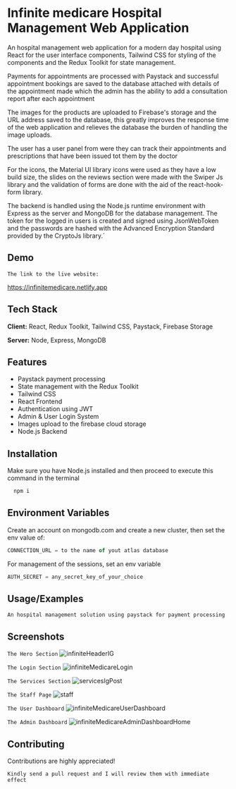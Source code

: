 # Infinite medicare Hospital Management  Web Application
An hospital management web application for a modern day hospital using React for the user interface components, Tailwind CSS for styling of the components and the Redux Toolkit for state management.

Payments for appointments are processed with Paystack and successful appointment bookings are saved to the database attached with details of the appointment made which the admin has the ability to add a consultation report after each appointment

The images for the products are uploaded to Firebase's storage and the URL address saved to the database, this greatly improves the response time of the web application and relieves the database the burden of handling the image uploads. 

The user has a user panel from were they can track their appointments and prescriptions that have been issued tot them by the doctor

For the icons, the Material UI library icons were used as they have a low build size, the slides on the reviews section were made with the Swiper Js library and the validation of forms are done with the aid of the react-hook-form library.

The backend is handled using the Node.js runtime environment with Express as the server and MongoDB for the database management. The token for the logged in users is created and signed using JsonWebToken and the passwords are hashed with the Advanced Encryption Standard provided by the CryptoJs library.`
## Demo

`The link to the live website:`

https://infinitemedicare.netlify.app
## Tech Stack

**Client:** React, Redux Toolkit, Tailwind CSS, Paystack, Firebase Storage

**Server:** Node, Express, MongoDB


## Features

- Paystack payment processing
- State management with the Redux Toolkit
- Tailwind CSS
- React Frontend
- Authentication using JWT
- Admin & User Login System
- Images upload to the firebase cloud storage
- Node.js Backend




## Installation

Make sure you have Node.js installed and then proceed to execute this command in the terminal

```bash
  npm i
```
    
## Environment Variables

Create an account on mongodb.com and create a new cluster, then set the env value of:

```javascript
CONNECTION_URL = to the name of yout atlas database

```

For management of the sessions, set an env variable

```javascript
AUTH_SECRET = any_secret_key_of_your_choice

```


## Usage/Examples

`An hospital management solution using paystack for payment processing`
## Screenshots
`The Hero Section`
![infiniteHeaderIG](https://user-images.githubusercontent.com/84836053/183029268-6a4c4429-ba80-4085-adb3-e8dc3c75b230.png)

`The Login Section`
![infiniteMedicareLogin](https://user-images.githubusercontent.com/84836053/183029344-53efcbbc-a335-4890-9086-0c9a4026c243.png)


`The Services Section`
![servicesIgPost](https://user-images.githubusercontent.com/84836053/183029415-d52a0fea-8bcb-4a18-a132-1d45da169a4e.png)


`The Staff Page`
![staff](https://user-images.githubusercontent.com/84836053/183029563-6ed063dd-f1fd-4ab6-9010-e413d531fcab.png)


`The User Dashboard`
![infiniteMedicareUserDashboard](https://user-images.githubusercontent.com/84836053/183032261-11a4176f-f59a-4acf-94e4-8e00ff552f80.png)


`The Admin Dashboard`
![infiniteMedicareAdminDashboardHome](https://user-images.githubusercontent.com/84836053/183032364-cdd2dc7d-0c23-4fa2-af27-fb0224348a03.png)




## Contributing

Contributions are highly appreciated!

`Kindly send a pull request and I will review them with immediate effect`

